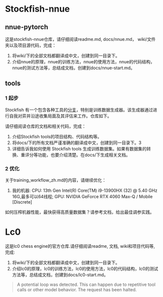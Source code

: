 # Stockfish-nnue

## nnue-pytorch

这是stockfish-nnue仓库，请仔细阅读readme.md, docs/nnue.md， wiki/文件夹以及项目源代码，完成：

1. 将wiki/下的全部文档都翻译成中文，创建到同一目录下。
2. 介绍nnue的原理，nnue的训练方法，nnue的使用方法，nnue的代码结构，nnue的测试方法等，总结成文档，创建到docs/nnue-start.md。

## tools

### 1 起步

Stockfish 有一个包含各种工具的[分支](https://github.com/official-stockfish/Stockfish/tree/tools)，特别是训练数据生成器。该生成器通过进行自我对弈并沿途收集局面及其评估来工作。仓库如下。

请仔细阅读仓库的文档和相关代码，完成：

1. 介绍Stockfish tools的项目结构、代码结构等。
2. 将docs/下的所有文档严谨准确的翻译成中文，创建到同一目录下。3
3. 详细告诉我如何使用 Stockfish tools 生成训练数据集。如果有数据集的转换、重评分等功能，也要介绍清楚。在docs/下生成相关文档。

### 2 优化

关于training_workflow_zh.md的内容，请继续优化：

1. 我的机器: CPU: 13th Gen Intel(R) Core(TM) i9-13900HX (32) @ 5.40 GHz 16G,最多可以64线程; GPU: NVIDIA GeForce RTX 4060 Max-Q / Mobile [Discrete]

如何压榨机器性能，最快获得高质量数据集？请参考文档，给出最佳调参实践。

# Lc0

这是lc0 chess engine的官方仓库.请仔细阅读readme, 文档, wiki和项目代码等,完成: 

1. 将wiki/下的全部文档都翻译成中文，创建到同一目录下。
2. 介绍lc0的原理，lc0的训练方法，lc0的使用方法，lc0的代码结构，lc0的测试方法等，总结成文档，创建到docs/lc0-start.md。

> A potential loop was detected. This can happen due to repetitive tool calls or other model 
  behavior. The request has been halted.
